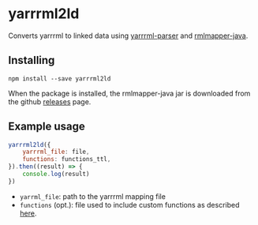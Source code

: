 # yarrrml2ld
Converts yarrrml to linked data using [yarrrml-parser](https://github.com/RMLio/yarrrml-parser) and [rmlmapper-java](https://github.com/RMLio/rmlmapper-java).

## Installing
```
npm install --save yarrrml2ld
```

When the package is installed, the rmlmapper-java jar is downloaded from the github [releases](https://github.com/RMLio/rmlmapper-java/releases) page.

## Example usage

```javascript
yarrrml2ld({
    yarrrml_file: file,
    functions: functions_ttl,
}).then((result) => {
    console.log(result)
})
```

- `yarrml_file`: path to the yarrrml mapping file
- `functions` (opt.): file used to include custom functions as described [here](https://github.com/RMLio/rmlmapper-java#including-functions).
